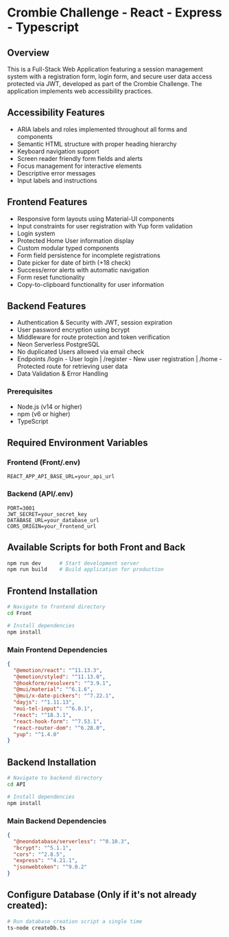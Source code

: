 # Crombie Challenge - React - Express - Typescript 

## Overview
This is a Full-Stack Web Application featuring a session management system with a registration form, login form, and secure user data access protected via JWT, developed as part of the Crombie Challenge. The application implements web accessibility practices.

## Accessibility Features
- ARIA labels and roles implemented throughout all forms and components
- Semantic HTML structure with proper heading hierarchy
- Keyboard navigation support
- Screen reader friendly form fields and alerts
- Focus management for interactive elements
- Descriptive error messages
- Input labels and instructions

## Frontend Features
- Responsive form layouts using Material-UI components
- Input constraints for user registration with Yup form validation
- Login system
- Protected Home User information display
- Custom modular typed components
- Form field persistence for incomplete registrations
- Date picker for date of birth (+18 check)
- Success/error alerts with automatic navigation
- Form reset functionality
- Copy-to-clipboard functionality for user information

## Backend Features
- Authentication & Security with JWT, session expiration
- User password encryption using bcrypt
- Middleware for route protection and token verification
- Neon Serverless PostgreSQL
- No duplicated Users allowed via email check
- Endpoints /login - User login | /register - New user registration | /home - Protected route for retrieving user data
- Data Validation & Error Handling

### Prerequisites
- Node.js (v14 or higher)
- npm (v6 or higher)
- TypeScript

## Required Environment Variables

### Frontend (Front/.env)
```env
REACT_APP_API_BASE_URL=your_api_url
```

### Backend (API/.env)
```env
PORT=3001
JWT_SECRET=your_secret_key
DATABASE_URL=your_database_url
CORS_ORIGIN=your_frontend_url
```

## Available Scripts for both Front and Back

```bash
npm run dev      # Start development server
npm run build    # Build application for production
```

## Frontend Installation

```bash
# Navigate to frontend directory
cd Front

# Install dependencies
npm install
```

### Main Frontend Dependencies
```json
{
  "@emotion/react": "^11.13.3",
  "@emotion/styled": "^11.13.0",
  "@hookform/resolvers": "^3.9.1",
  "@mui/material": "^6.1.6",
  "@mui/x-date-pickers": "^7.22.1",
  "dayjs": "^1.11.13",
  "mui-tel-input": "^6.0.1",
  "react": "^18.3.1",
  "react-hook-form": "^7.53.1",
  "react-router-dom": "^6.28.0",
  "yup": "^1.4.0"
}
```

## Backend Installation

```bash
# Navigate to backend directory
cd API

# Install dependencies
npm install
```

### Main Backend Dependencies
```json
{
  "@neondatabase/serverless": "^0.10.3",
  "bcrypt": "^5.1.1",
  "cors": "^2.8.5",
  "express": "^4.21.1",
  "jsonwebtoken": "^9.0.2"
}
```
## Configure Database (Only if it's not already created):

```bash
# Run database creation script a single time
ts-node createDb.ts
```